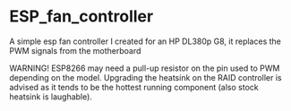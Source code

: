 # ESP_fan_controller
A simple esp fan controller I created for an HP DL380p G8, it replaces the PWM signals from the motherboard

WARNING! ESP8266 may need a pull-up resistor on the pin used to PWM depending on the model.
Upgrading the heatsink on the RAID controller is advised as it tends to be the hottest running component (also stock heatsink is laughable).
